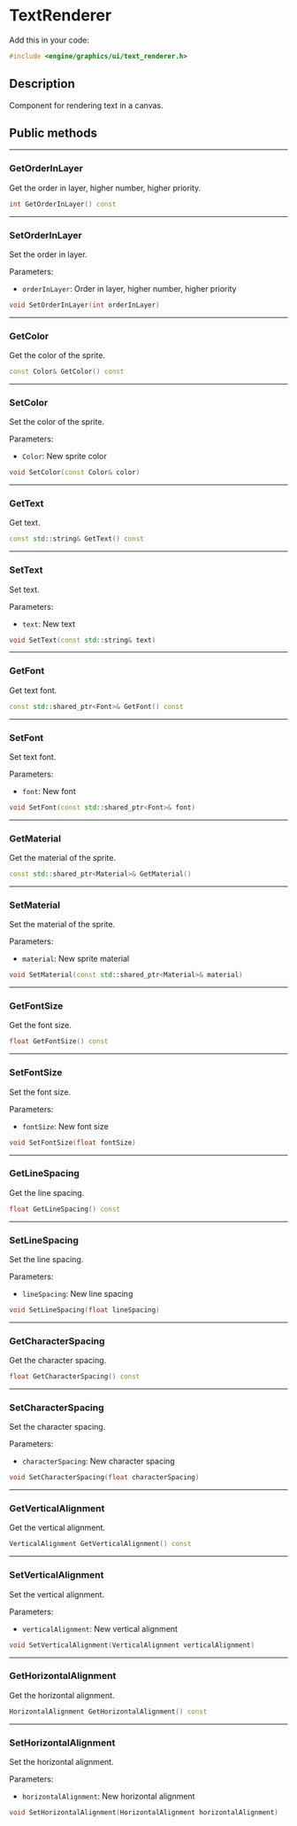 # TextRenderer

Add this in your code:
```cpp
#include <engine/graphics/ui/text_renderer.h>
```

## Description

Component for rendering text in a canvas.

## Public methods

---
### GetOrderInLayer
Get the order in layer, higher number, higher priority.
```cpp
int GetOrderInLayer() const
```

---
### SetOrderInLayer
Set the order in layer.

Parameters:
- `orderInLayer`: Order in layer, higher number, higher priority
```cpp
void SetOrderInLayer(int orderInLayer)
```

---
### GetColor
Get the color of the sprite.
```cpp
const Color& GetColor() const
```

---
### SetColor
Set the color of the sprite.

Parameters:
- `Color`: New sprite color
```cpp
void SetColor(const Color& color)
```

---
### GetText
Get text.
```cpp
const std::string& GetText() const
```

---
### SetText
Set text.

Parameters:
- `text`: New text
```cpp
void SetText(const std::string& text)
```

---
### GetFont
Get text font.
```cpp
const std::shared_ptr<Font>& GetFont() const
```

---
### SetFont
Set text font.

Parameters:
- `font`: New font
```cpp
void SetFont(const std::shared_ptr<Font>& font)
```

---
### GetMaterial
Get the material of the sprite.
```cpp
const std::shared_ptr<Material>& GetMaterial()
```

---
### SetMaterial
Set the material of the sprite.

Parameters:
- `material`: New sprite material
```cpp
void SetMaterial(const std::shared_ptr<Material>& material)
```

---
### GetFontSize
Get the font size.
```cpp
float GetFontSize() const
```

---
### SetFontSize
Set the font size.

Parameters:
- `fontSize`: New font size
```cpp
void SetFontSize(float fontSize)
```

---
### GetLineSpacing
Get the line spacing.
```cpp
float GetLineSpacing() const
```

---
### SetLineSpacing
Set the line spacing.

Parameters:
- `lineSpacing`: New line spacing
```cpp
void SetLineSpacing(float lineSpacing)
```

---
### GetCharacterSpacing
Get the character spacing.
```cpp
float GetCharacterSpacing() const
```

---
### SetCharacterSpacing
Set the character spacing.

Parameters:
- `characterSpacing`: New character spacing
```cpp
void SetCharacterSpacing(float characterSpacing)
```

---
### GetVerticalAlignment
Get the vertical alignment.
```cpp
VerticalAlignment GetVerticalAlignment() const
```

---
### SetVerticalAlignment
Set the vertical alignment.

Parameters:
- `verticalAlignment`: New vertical alignment
```cpp
void SetVerticalAlignment(VerticalAlignment verticalAlignment)
```

---
### GetHorizontalAlignment
Get the horizontal alignment.
```cpp
HorizontalAlignment GetHorizontalAlignment() const
```

---
### SetHorizontalAlignment
Set the horizontal alignment.

Parameters:
- `horizontalAlignment`: New horizontal alignment
```cpp
void SetHorizontalAlignment(HorizontalAlignment horizontalAlignment)
```